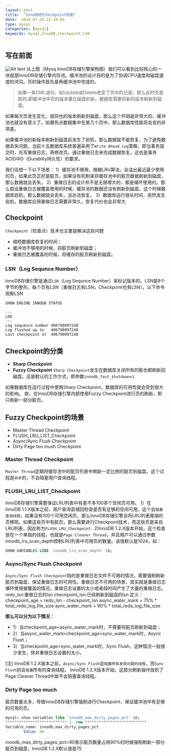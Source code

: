 ```yaml
---
layout: post
title:  "InnoDB的Checkpoint机制"
date:  2018-07-29 22:39:04
type: mysql
categories: [mysql]
keywords: mysql,InnoDB,Checkpoint,LSN
---
```

## 写在前面
![Alt text](./images/InnoDB体系架构xml.png)
从上图（Mysq InnoDB存储引擎架构图）我们可以看到比较核心的一块就是InnoDB存储引擎内存池。缓冲池的设计目的是为了协调CPU速度和磁盘速度的鸿沟。页的操作首先是再缓冲池中完成的。
>如果一条DML语句，如Update或Delete改变了页中的记录，那么此时页是脏的,即缓冲池中页的版本要比磁盘的新。数据库需要将新的版本刷新到磁盘。


如果每次页发生变化，就将也的版本刷新到磁盘，那么这个开销是非常大的，缓冲池也就没有意义了。如果热点数据集中在某几个页中，那么数据库性能将会变的非常差。

如果缓冲池的新版本刷新到磁盘前发生了宕机，那么数据就不能恢复，为了避免数据丢失问题，当前十五数据库系统普遍采用了`Write Ahead Log`策略，即当事务提交时，先写重做日志，再修改页。通过重做日志来完成数据恢复。这也是事务ACID中D（Durablity持久性）的要求。


我们设想一下以下场景：
1）缓存池不够用，根据LRU算法，会溢出最近最少使用的页，如果此页正好是脏页，如果没有机制来将缓存池中的脏页数据刷新到磁盘，那么数据就会丢失。
2）重做日志的设计并不是无限增大的，都是循环使用的。那么假设重做日志被覆盖使用的时候，缓存池的数据还没有刷新到磁盘，这个时候数据库宕机，那么数据就会丢失，没办法恢复。
3）数据库运行很长时间，突然发生宕机，数据库应用重做日志需要非常久，恢复代价也会非常大

## Checkpoint
`Checkpoint`（检查点）技术也主要是解决这些问题
- 缩短数据库恢复的时间；
- 缓冲池不够用的时候，将脏页刷新到磁盘；
- 重做日志被覆盖的时候，将缓存的脏页刷新到磁盘。

### LSN（Log Sequnce Number）
InnoDB存储引擎是通过`LSN`（Log Sequnce Number）来标记版本的。LSN是8个字节的整形，每个页有LSN（重做日志有LSN，Checkpoint也有LSN）。以下命令观察LSN

```
SHOW ENGINE INNODB STATUS
```


```
---
LOG
---
Log sequence number 496790097248
Log flushed up to   496790097248
Last checkpoint at  496790097248
```

## Checkpoint的分类
- **Sharp Checkpoint**
- **Fuzzy Checkpoint**
`Sharp Checkpoint`发生在数据库关闭所有的脏也都刷新回磁盘。这是默认的工作方式，即参数`innodb_fast_shutdown=1`

如果数据库在运行过程中使用Sharp Checkpoint，数据库的可用性就会受到很大的影响。
故，在InnoDB存储引擎内部使用Fuzzy Checkpoint进行页的刷新，即只刷新一部分脏页。

## Fuzzy Checkpoint的场景

- Master Thread Checkpoint
- FLUSH_LRU_LIST_Checkpoint
- Async/Aync Flush Checkpoint
- Dirty Page too mush Checkpoint

### Master Thread Checkpoint

`Master Thread`定期将缓存池中的脏页列表中刷新一定比例的脏页到磁盘。这个过程是`异步`的，不会阻塞用户查询线程。

### FLUSH_LRU_LIST_Checkpoint
InnoDB存储引擎需要保证LRU列表中有差不多100多个空闲页可用。
1）在InnoDB 1.1.X版本之前，用户查询县城回检查是否有足够的空间可用，这个会`阻塞查询线程`，如果没有100个可用空闲页，那么InnoDB存储引擎会将LRU列表尾端的页移除。如果这些页中有脏页，那么需要进行Checkpoint技术，而这些页是来自LRU列表，因此称为`FLUSH_LRU_Checkpoint.`
2)InnoDB 1.2.X版本开始，这个检查放在一个单独的线程，也就是`Page Cleaner Thread`，并且用户可以通过参数innodb_lru_scan_depth控制LRU列表中可用页的数量。该值默认是1024，如：

```sql
SHOW VARIABLES LIKE 'innodb_lru_scan_depth' \G;
```
### Async/Sync Flush Checkpoint
`Async/Sync Flush Checkpoint`指的是重做日志文件不可用的情况，需要强制刷新脏页到磁盘，保证重做日志的可用性。重做日志不可用的场景，其实就是重做日志循环使用被覆盖的情况，重做日志设置的太小或者段时间产生了大量的重做日志。
redo_lsn:重做日志的lsn
checkpoint_lsn:已经刷新到磁盘的lsn
定义：
checkpoint_age = redo_lsn - checkpoint_lsn
async_water_mark = 75% * total_redo_log_file_size
aync_water_mark = 90% * total_redo_log_file_size

**那么可以分为以下情况：**
- 1）当checkpoint_age<async_water_mark时，不需要将脏页刷新到磁盘；
- 2）当async_water_mark<checkpoint_age<sync_water_mark时，Async Flush；
- 3）当checkpoint_age>sync_water_mark时，Sync Flush，这种情况一般很少发生，除非重做日志设置的太小。

[注] InnoDB  1.2.X版本之前，`Async/Sync Flush`会`阻塞所有发现问题的线程`，而`Sync Flush`则会`阻塞`所有的查询线程。
InnoDB 1.2.X版本开始，这部分刷新操作放到了Page Cleaner Thread中故不会阻塞查询线程。
### Dirty Page too much
脏页数量太多，导致InnoDB存储引擎强制进行Checkpoint，保证缓冲池中有足够的可用的页。

```sql
mysql> show variables like 'innodb_max_dirty_pages_pct' \G; 
*************************** 1. row ***************************
Variable_name: innodb_max_dirty_pages_pct
        Value: 90
```
innodb_max_dirty_pages_pct=90表示脏页数量占用90%的时候强制刷新一部分脏页到磁盘，InnoDB 1.2.X默认值是75

